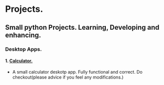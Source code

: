 # Projects.

## Small python Projects. Learning, Developing and enhancing.

### Desktop Apps.

#### 1. [Calculator.](https://github.com/Sivananda-Panda/project/blob/master/Desktop%20Apps/calculator.py)
   *   A small calculator deskotp app. Fully functional and correct. Do checkout(please advice if you feel any modifications.) 
